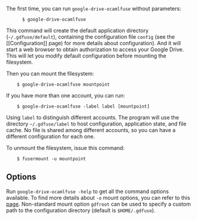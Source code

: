 The first time, you can run `google-drive-ocamlfuse` without parameters:

          $ google-drive-ocamlfuse

This command will create the default application directory (`~/.gdfuse/default`), containing the configuration file `config` (see the [[Configuration]] page) for more details about configuration). And it will start a web browser to obtain authorization to access your Google Drive. This will let you modify default configuration before mounting the filesystem.

Then you can mount the filesystem:

        $ google-drive-ocamlfuse mountpoint

If you have more than one account, you can run:

        $ google-drive-ocamlfuse -label label [mountpoint]

Using `label` to distinguish different accounts. The program will use the directory `~/.gdfuse/label` to host configuration, application state, and file cache. No file is shared among different accounts, so you can have a different configuration for each one.

To unmount the filesystem, issue this command:

        $ fusermount -u mountpoint

Options
-------

Run `google-drive-ocamlfuse -help` to get all the command options available. To find more details about `-o` mount options, you can refer to this [page](http://blog.woralelandia.com/2012/07/16/fuse-mount-options/). Non-standard mount option `gdfroot` can be used to specify a custom path to the configuration directory (default is `$HOME/.gdfuse`).
